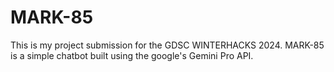 # MARK-85
 This is my project submission for the GDSC WINTERHACKS 2024. MARK-85 is a simple chatbot built using the google's Gemini Pro API.
